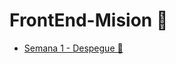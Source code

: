 # FrontEnd-Mision 🚀
- [Semana 1 - Despegue 🚀](https://github.com/RicardoLunaRivera/FrontEnd-Mision/tree/main/01%20-%20INTRO)
